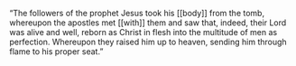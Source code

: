 “The followers of the prophet Jesus took his [[body]] from the tomb, whereupon the apostles met [[with]] them and saw that, indeed, their Lord was alive and well, reborn as Christ in flesh into the multitude of men as perfection. Whereupon they raised him up to heaven, sending him through flame to his proper seat.”

